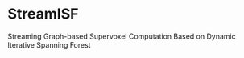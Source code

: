 # StreamISF
Streaming Graph-based Supervoxel Computation Based on Dynamic Iterative Spanning Forest
